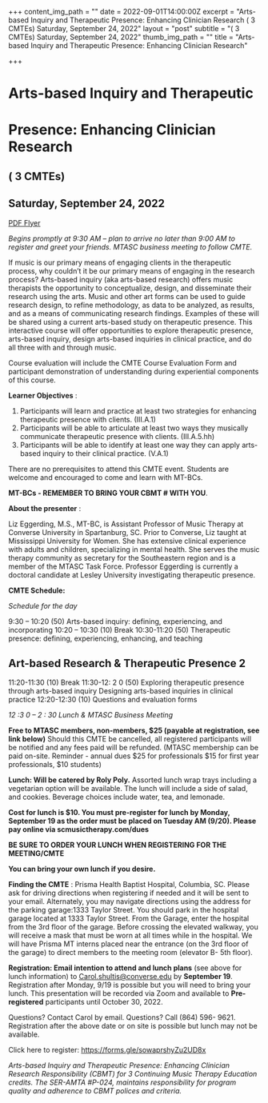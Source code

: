 +++
content_img_path = ""
date = 2022-09-01T14:00:00Z
excerpt = "Arts-based Inquiry and Therapeutic Presence: Enhancing Clinician Research ( 3 CMTEs) Saturday, September 24, 2022"
layout = "post"
subtitle = "( 3 CMTEs) Saturday, September 24, 2022"
thumb_img_path = ""
title = "Arts-based Inquiry and Therapeutic Presence: Enhancing Clinician Research"

+++
# Arts-based Inquiry and Therapeutic

# Presence: Enhancing Clinician Research

## ( 3 CMTEs)

## Saturday, September 24, 2022

[PDF Flyer](/images/cmte-mtasc_sept-2022_flyer-revised.pdf "PDF Flyer")

_Begins promptly at 9:30 AM – plan to arrive no later than 9:00 AM to register and greet your friends.
MTASC business meeting to follow CMTE._

If music is our primary means of engaging clients in the therapeutic process, why couldn’t it be our
primary means of engaging in the research process? Arts-based inquiry (aka arts-based research)
offers music therapists the opportunity to conceptualize, design, and disseminate their research
using the arts. Music and other art forms can be used to guide research design, to refine
methodology, as data to be analyzed, as results, and as a means of communicating research findings.
Examples of these will be shared using a current arts-based study on therapeutic presence. This
interactive course will offer opportunities to explore therapeutic presence, arts-based inquiry,
design arts-based inquiries in clinical practice, and do all three with and through music.

Course evaluation will include the CMTE Course Evaluation Form and participant demonstration of
understanding during experiential components of this course.

**Learner Objectives** :

1. Participants will learn and practice at least two strategies for enhancing therapeutic
    presence with clients. (III.A.1)
2. Participants will be able to articulate at least two ways they musically communicate
    therapeutic presence with clients. (III.A.5.hh)
3. Participants will be able to identify at least one way they can apply arts-based inquiry to
    their clinical practice. (V.A.1)

There are no prerequisites to attend this CMTE event. Students are welcome and encouraged to
come and learn with MT-BCs.

**MT-BCs - REMEMBER TO BRING YOUR CBMT # WITH YOU**.

**About the presenter** :

Liz Eggerding, M.S., MT-BC, is Assistant Professor of Music Therapy at Converse University in
Spartanburg, SC. Prior to Converse, Liz taught at Mississippi University for Women. She has
extensive clinical experience with adults and children, specializing in mental health. She serves the
music therapy community as secretary for the Southeastern region and is a member of the MTASC
Task Force. Professor Eggerding is currently a doctoral candidate at Lesley University investigating
therapeutic presence.

**CMTE Schedule:**

_Schedule for the day_

9:30 – 10:20 (50) Arts-based inquiry: defining, experiencing, and incorporating
10:20 – 10:30 (10) Break
10:30-11:20 (50) Therapeutic presence: defining, experiencing, enhancing, and teaching


## Art-based Research & Therapeutic Presence 2

11:20-11:30 (10) Break
11:30-12: 2 0 (50) Exploring therapeutic presence through arts-based inquiry
Designing arts-based inquiries in clinical practice
12:20-12:30 (10) Questions and evaluation forms

_12 :3 0 – 2 : 30 Lunch & MTASC Business Meeting_

**Free to MTASC members, non-members, $25 (payable at registration, see link below)**
Should this CMTE be cancelled, all registered participants will be notified and any fees paid will be
refunded. (MTASC membership can be paid on-site. Reminder - annual dues $25 for professionals
$15 for first year professionals, $10 students)

**Lunch: Will be catered by Roly Poly.** Assorted lunch wrap trays including a vegetarian option
will be available. The lunch will include a side of salad, and cookies. Beverage choices include water,
tea, and lemonade.

**Cost for lunch is $10. You must pre-register for lunch by Monday, September 19 as the order must be placed on Tuesday AM (9/20). Please pay online via scmusictherapy.com/dues**

**BE SURE TO ORDER YOUR LUNCH WHEN REGISTERING FOR THE MEETING/CMTE**

**You can bring your own lunch if you desire.**

**Finding the CMTE** : Prisma Health Baptist Hospital, Columbia, SC. Please ask for driving directions
when registering if needed and it will be sent to your email. Alternately, you may navigate
directions using the address for the parking garage:1333 Taylor Street.
You should park in the hospital garage located at 1333 Taylor Street. From the Garage, enter the
hospital from the 3rd floor of the garage. Before crossing the elevated walkway, you will receive a
mask that must be worn at all times while in the hospital. We will have Prisma MT interns placed
near the entrance (on the 3rd floor of the garage) to direct members to the meeting room (elevator
B- 5th floor).

**Registration: Email intention to attend and lunch plans** (see above for lunch information) to
Carol.shultis@converse.edu by **September 19**. Registration after Monday, 9/19 is possible but you
will need to bring your lunch. This presentation will be recorded via Zoom and available to **Pre-
registered** participants until October 30, 2022.

Questions? Contact Carol by email. Questions? Call (864) 596- 9621. Registration after the above
date or on site is possible but lunch may not be available.

Click here to register: https://forms.gle/sowaprshyZu2UD8x

_Arts-based Inquiry and Therapeutic Presence: Enhancing Clinician Research Responsibility (CBMT) for
3 Continuing Music Therapy Education credits. The SER-AMTA #P-024, maintains responsibility for
program quality and adherence to CBMT polices and criteria._
